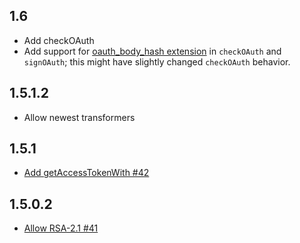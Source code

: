 ## 1.6

* Add checkOAuth
* Add support for [oauth_body_hash extension](https://oauth.googlecode.com/svn/spec/ext/body_hash/1.0/oauth-bodyhash.html)
   in `checkOAuth` and `signOAuth`; this might have slightly changed `checkOAuth` behavior.

## 1.5.1.2

* Allow newest transformers

## 1.5.1

* [Add getAccessTokenWith #42](https://github.com/yesodweb/authenticate/pull/42)

## 1.5.0.2

* [Allow RSA-2.1 #41](https://github.com/yesodweb/authenticate/pull/41)
